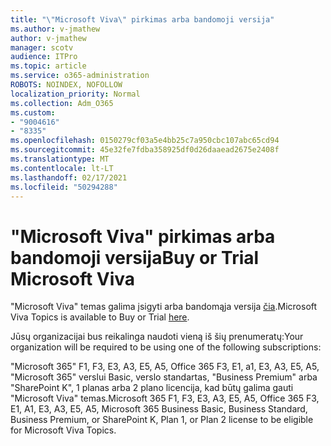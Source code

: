 ```yaml
---
title: "\"Microsoft Viva\" pirkimas arba bandomoji versija"
ms.author: v-jmathew
author: v-jmathew
manager: scotv
audience: ITPro
ms.topic: article
ms.service: o365-administration
ROBOTS: NOINDEX, NOFOLLOW
localization_priority: Normal
ms.collection: Adm_O365
ms.custom:
- "9004616"
- "8335"
ms.openlocfilehash: 0150279cf03a5e4bb25c7a950cbc107abc65cd94
ms.sourcegitcommit: 45e32fe7fdba358925df0d26daaead2675e2408f
ms.translationtype: MT
ms.contentlocale: lt-LT
ms.lasthandoff: 02/17/2021
ms.locfileid: "50294288"
---
```

# <a name="buy-or-trial-microsoft-viva"></a><span data-ttu-id="b5243-102">"Microsoft Viva" pirkimas arba bandomoji versija</span><span class="sxs-lookup"><span data-stu-id="b5243-102">Buy or Trial Microsoft Viva</span></span>

<span data-ttu-id="b5243-103">"Microsoft Viva" temas galima įsigyti arba bandomąja versija [čia](https://aka.ms/BuyVivaTopics).</span><span class="sxs-lookup"><span data-stu-id="b5243-103">Microsoft Viva Topics is available to Buy or Trial [here](https://aka.ms/BuyVivaTopics).</span></span>

<span data-ttu-id="b5243-104">Jūsų organizacijai bus reikalinga naudoti vieną iš šių prenumeratų:</span><span class="sxs-lookup"><span data-stu-id="b5243-104">Your organization will be required to be using one of the following subscriptions:</span></span>

<span data-ttu-id="b5243-105">"Microsoft 365" F1, F3, E3, A3, E5, A5, Office 365 F3, E1, a1, E3, A3, E5, A5, "Microsoft 365" verslui Basic, verslo standartas, "Business Premium" arba "SharePoint K", 1 planas arba 2 plano licencija, kad būtų galima gauti "Microsoft Viva" temas.</span><span class="sxs-lookup"><span data-stu-id="b5243-105">Microsoft 365 F1, F3, E3, A3, E5, A5, Office 365 F3, E1, A1, E3, A3, E5, A5, Microsoft 365 Business Basic, Business Standard, Business Premium, or SharePoint K, Plan 1, or Plan 2 license to be eligible for Microsoft Viva Topics.</span></span>
